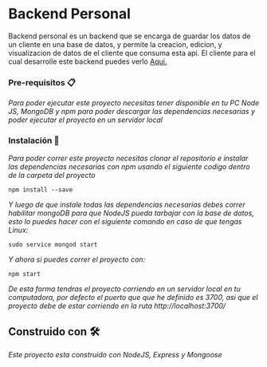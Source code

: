 # Backend Personal

Backend personal es un backend que se encarga de guardar los datos de un cliente en una base de datos, y permite la creacion, edicion, y visualizacion de datos de el cliente que consuma esta api. El cliente para el cual desarrolle este backend puedes verlo [Aqui.](https://github.com/Franklingp/backendPersonal) 
 
### Pre-requisitos 📋

_Para poder ejecutar este proyecto necesitas tener disponible en tu PC Node JS, MongoDB y npm para poder descargar las dependencias necesarias y poder ejecutar el proyecto en un servidor local_


### Instalación 🔧

_Para poder correr este proyecto necesitas clonar el repositorio e instalar las dependencias necesarias con npm usando el siguiente codigo dentro de la carpeta del proyecto_

```
npm install --save
```

_Y luego de que instale todas las dependencias necesarias debes correr habilitar mongoDB para que NodeJS pueda tarbajar con la base de datos, esto lo puedes hacer con el siguiente comando en caso de que tengas Linux:_

```
sudo service mongod start
```
_Y ahora si puedes correr el proyecto con:_

```
npm start
```

_De esta forma tendras el proyecto corriendo en un servidor local en tu computadora, por defecto el puerto que que he definido es 3700, asi que el proyecto debe de estar corriendo en la ruta http://localhost:3700/_

## Construido con 🛠️

_Este proyecto esta construido con NodeJS, Express y Mongoose_

